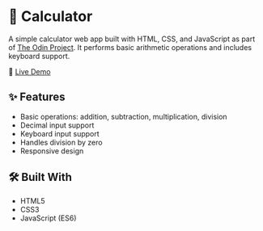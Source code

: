 # 🧮 Calculator

A simple calculator web app built with HTML, CSS, and JavaScript as part of [The Odin Project](https://www.theodinproject.com/lessons/foundations-calculator). It performs basic arithmetic operations and includes keyboard support.

🔗 [Live Demo](https://gabriel-droidel.github.io/calculator/)

## ✨ Features

- Basic operations: addition, subtraction, multiplication, division
- Decimal input support
- Keyboard input support
- Handles division by zero
- Responsive design

## 🛠️ Built With

- HTML5
- CSS3
- JavaScript (ES6)
